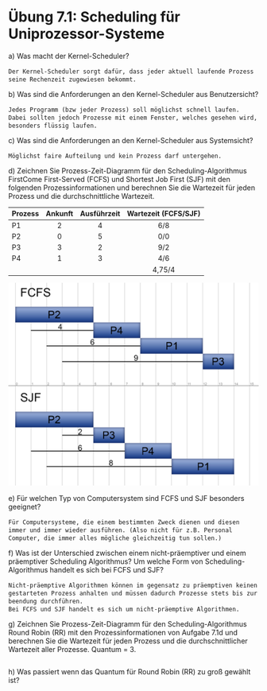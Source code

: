 # Übung 7.1: Scheduling für Uniprozessor-Systeme

a) Was macht der Kernel-Scheduler?
```
Der Kernel-Scheduler sorgt dafür, dass jeder aktuell laufende Prozess seine Rechenzeit zugewiesen bekommt.
```

b) Was sind die Anforderungen an den Kernel-Scheduler aus Benutzersicht?
```
Jedes Programm (bzw jeder Prozess) soll möglichst schnell laufen.
Dabei sollten jedoch Prozesse mit einem Fenster, welches gesehen wird, besonders flüssig laufen.
```
c) Was sind die Anforderungen an den Kernel-Scheduler aus Systemsicht?
```
Möglichst faire Aufteilung und kein Prozess darf untergehen.
```

d) Zeichnen Sie Prozess-Zeit-Diagramm für den Scheduling-Algorithmus FirstCome First-Served (FCFS) und Shortest Job First (SJF) mit den folgenden Prozessinformationen und berechnen Sie die Wartezeit für jeden Prozess und die
durchschnittliche Wartezeit.

| Prozess | Ankunft | Ausführzeit | Wartezeit (FCFS/SJF) |
| --- |:---:|:---:|:---:|
| P1 | 2 | 4 | 6/8 |
| P2 | 0 | 5 | 0/0 |
| P3 | 3 | 2 | 9/2 |
| P4 | 1 | 3 | 4/6 |
|  |  |  | 4,75/4 |

![image1](UEBUNG7d.jpg "Image with FCFS vs SJF graphically")


e) Für welchen Typ von Computersystem sind FCFS und SJF besonders geeignet?
```
Für Computersysteme, die einem bestimmten Zweck dienen und diesen immer und immer wieder ausführen. (Also nicht für z.B. Personal Computer, die immer alles mögliche gleichzeitig tun sollen.)
```

f) Was ist der Unterschied zwischen einem nicht-präemptiver und einem präemptiver Scheduling Algorithmus? Um welche Form von Scheduling-Algorithmus
handelt es sich bei FCFS und SJF?
```
Nicht-präemptive Algorithmen können im gegensatz zu präemptiven keinen gestarteten Prozess anhalten und müssen dadurch Prozesse stets bis zur beendung durchführen.
Bei FCFS und SJF handelt es sich um nicht-präemptive Algorithmen.
```

g) Zeichnen Sie Prozess-Zeit-Diagramm für den Scheduling-Algorithmus Round
Robin (RR) mit den Prozessinformationen von Aufgabe 7.1d und berechnen
Sie die Wartezeit für jeden Prozess und die durchschnittlicher Wartezeit aller Prozesse. Quantum = 3.
```
```

h) Was passiert wenn das Quantum für Round Robin (RR) zu groß gewählt ist?
```
```
